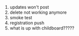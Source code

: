 1. updates won't post
2. delete not working anymore
3. smoke test
4. registration push
5. what is up with childboard?????
